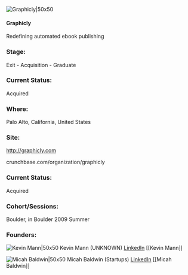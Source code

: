 

![Graphicly|50x50](https://pbs.twimg.com/profile_images/1747095616/image1326250208_bigger.png)

#### Graphicly
Redefining automated ebook publishing

### Stage: 
Exit - Acquisition - Graduate 

### Current Status: 
Acquired

### Where:
Palo Alto, California, United States

### Site:
http://graphicly.com



crunchbase.com/organization/graphicly

### Current Status: 
Acquired

### Cohort/Sessions: 
Boulder, in Boulder 2009 Summer

### Founders: 

![Kevin Mann|50x50](https://s3.amazonaws.com/photos.angel.co/users/184583-medium_jpg?1349956198) Kevin Mann (UNKNOWN) [LinkedIn](https://linkedin.com/in/kevinmann) [[Kevin Mann]]

![Micah Baldwin|50x50](http://s3.amazonaws.com/ts-accel-connect-uploads/images/image_files/55ccc78fa93e9fdf2a000059/original/micha.jpg) Micah Baldwin (Startups) [LinkedIn](https://linkedin.com/in/micahbaldwin) [[Micah Baldwin]]


